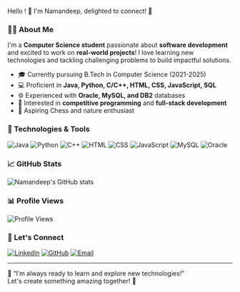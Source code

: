 
Hello ! 🙏 I'm Namandeep, delighted to connect! 👋

### 👨‍💻 About Me
I'm a **Computer Science student** passionate about **software development** and excited to work on **real-world projects**! I love learning new technologies and tackling challenging problems to build impactful solutions. 

- 🎓 Currently pursuing B.Tech in Computer Science (2021-2025)
- 💻 Proficient in **Java, Python, C/C++, HTML, CSS, JavaScript, SQL**
- ⚙️ Experienced with **Oracle, MySQL, and DB2** databases
- 🎯 Interested in **competitive programming** and **full-stack development**
- 📸 Aspiring Chess and nature enthusiast

### 🔧 Technologies & Tools
![Java](https://img.shields.io/badge/Java-007396?style=for-the-badge&logo=java&logoColor=white)
![Python](https://img.shields.io/badge/Python-3776AB?style=for-the-badge&logo=python&logoColor=white)
![C++](https://img.shields.io/badge/C++-00599C?style=for-the-badge&logo=c%2B%2B&logoColor=white)
![HTML](https://img.shields.io/badge/HTML5-E34F26?style=for-the-badge&logo=html5&logoColor=white)
![CSS](https://img.shields.io/badge/CSS3-1572B6?style=for-the-badge&logo=css3&logoColor=white)
![JavaScript](https://img.shields.io/badge/JavaScript-F7DF1E?style=for-the-badge&logo=javascript&logoColor=black)
![MySQL](https://img.shields.io/badge/MySQL-4479A1?style=for-the-badge&logo=mysql&logoColor=white)
![Oracle](https://img.shields.io/badge/Oracle-F80000?style=for-the-badge&logo=oracle&logoColor=white)

### 📈 GitHub Stats
![Namandeep's GitHub stats](https://github-readme-stats.vercel.app/api?username=namandeepgupt&show_icons=true&theme=radical)

### 📊 Profile Views
![Profile Views](https://hits.dwyl.com/username/namandeepgupt.svg)


### 🚀 Let's Connect
[![LinkedIn](https://img.shields.io/badge/LinkedIn-0077B5?style=for-the-badge&logo=linkedin&logoColor=white)](https://linkedin.com/in/namandeep-gupta-047533237)
[![GitHub](https://img.shields.io/badge/GitHub-100000?style=for-the-badge&logo=github&logoColor=white)](https://github.com/namandeepgupt)
[![Email](https://img.shields.io/badge/Email-D14836?style=for-the-badge&logo=gmail&logoColor=white)](mailto:iamnamandeepgupt@gmail.com)

---

🌱 “I’m always ready to learn and explore new technologies!”  
Let's create something amazing together! 🚀
